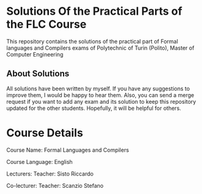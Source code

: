 # Solutions Of the Practical Parts of the FLC Course
This repository contains the solutions of the practical part of Formal languages and Compilers exams of Polytechnic of Turin (Polito), Master of Computer Engineering

## About Solutions
All solutions have been written by myself. If you have any suggestions to improve them, I would be happy to hear them.
Also, you can send a merge request if you want to add any exam and its solution to keep this repository updated for the other students.
Hopefully, it will be helpful for others.

# Course Details
Course Name: Formal Languages and Compilers

Course Language: English

Lecturers:
    Teacher: Sisto Riccardo
    
Co-lecturer:
    Teacher: Scanzio Stefano
